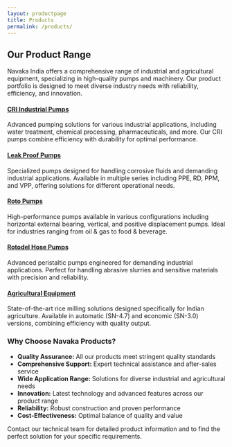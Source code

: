 ```yaml
---
layout: productpage
title: Products
permalink: /products/
---
```


## Our Product Range

Navaka India offers a comprehensive range of industrial and agricultural equipment, specializing in high-quality pumps and machinery. Our product portfolio is designed to meet diverse industry needs with reliability, efficiency, and innovation.

#### [CRI Industrial Pumps](/products/cri-industrial-pumps)
Advanced pumping solutions for various industrial applications, including water treatment, chemical processing, pharmaceuticals, and more. Our CRI pumps combine efficiency with durability for optimal performance.

#### [Leak Proof Pumps](/products/leak-proof-pumps)
Specialized pumps designed for handling corrosive fluids and demanding industrial applications. Available in multiple series including PPE, RD, PPM, and VPP, offering solutions for different operational needs.

#### [Roto Pumps](/products/roto-pumps)
High-performance pumps available in various configurations including horizontal external bearing, vertical, and positive displacement pumps. Ideal for industries ranging from oil & gas to food & beverage.

#### [Rotodel Hose Pumps](/products/rotodel-pumps)
Advanced peristaltic pumps engineered for demanding industrial applications. Perfect for handling abrasive slurries and sensitive materials with precision and reliability.

#### [Agricultural Equipment](/products/agricultural-machine)
State-of-the-art rice milling solutions designed specifically for Indian agriculture. Available in automatic (SN-4.7) and economic (SN-3.0) versions, combining efficiency with quality output.

### Why Choose Navaka Products?

* **Quality Assurance:** All our products meet stringent quality standards
* **Comprehensive Support:** Expert technical assistance and after-sales service
* **Wide Application Range:** Solutions for diverse industrial and agricultural needs
* **Innovation:** Latest technology and advanced features across our product range
* **Reliability:** Robust construction and proven performance
* **Cost-Effectiveness:** Optimal balance of quality and value

Contact our technical team for detailed product information and to find the perfect solution for your specific requirements.
